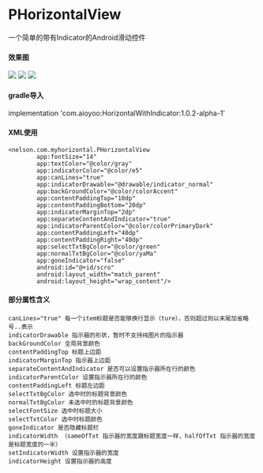 # PHorizontalView
一个简单的带有Indicator的Android滑动控件
#### 效果图

![](https://github.com/NelsonJs/MyHorizontalWithIndicator/blob/master/temp.gif)
![](https://github.com/NelsonJs/MyHorizontalWithIndicator/blob/master/temp_1.gif)
![](https://github.com/NelsonJs/MyHorizontalWithIndicator/blob/master/temp_2.gif)

#### gradle导入

 implementation 'com.aioyoo:HorizontalWithIndicator:1.0.2-alpha-1'




#### XML使用  
```
<nelson.com.myhorizontal.PHorizontalView
        app:fontSize="14"
        app:textColor="@color/gray"
        app:indicatorColor="@color/e5"
        app:canLines="true"
        app:indicatorDrawable="@drawable/indicator_normal"
        app:backGroundColor="@color/colorAccent"
        app:contentPaddingTop="10dp"
        app:contentPaddingBottom="20dp"
        app:indicatorMarginTop="2dp"
        app:separateContentAndIndicator="true"
        app:indicatorParentColor="@color/colorPrimaryDark"
        app:contentPaddingLeft="40dp"
        app:contentPaddingRight="40dp"
        app:selectTxtBgColor="@color/green"
        app:normalTxtBgColor="@color/yaMa"
        app:goneIndicator="false"
        android:id="@+id/scro"
        android:layout_width="match_parent"
        android:layout_height="wrap_content"/>
```  
#### 部分属性含义  
```
canLines="true" 每一个item标题是否能够换行显示（ture），否则超过则以末尾加省略号..表示
indicatorDrawable 指示器的形状，暂时不支持纯图片的指示器
backGroundColor 全局背景颜色
contentPaddingTop 标题上边距
indicatorMarginTop 指示器上边距
separateContentAndIndicator 是否可以设置指示器所在行的颜色
indicatorParentColor 设置指示器所在行的颜色
contentPaddingLeft 标题左边距
selectTxtBgColor 选中时的标题背景颜色
normalTxtBgColor 未选中时的标题背景颜色
selectFontSize 选中时标题大小
selectTxtColor 选中时标题颜色
goneIndicator 是否隐藏标题栏
indicatorWidth （sameOfTxt 指示器的宽度跟标题宽度一样，halfOfTxt 指示器的宽度是标题宽度的一半）
setIndicatorWidth 设置指示器的宽度
indicatorHeight 设置指示器的高度
```
